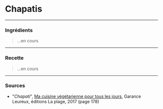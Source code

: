 # Chapatis

---

### Ingrédients

> ...en cours

---

### Recette

> ...en cours

---

### Sources

* "*Chapati*", [Ma cuisine végétarienne pour tous les jours](https://www.laplage.fr/catalogue/ma-cuisine-vegetarienne-pour-tous-les-jours-garance-leureux-2/), Garance Leureux, éditions La plage, 2017 (page 178)
